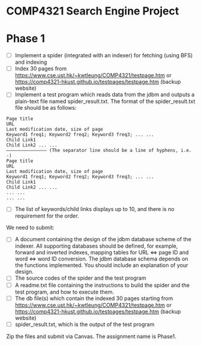 # COMP4321 Search Engine Project

# Phase 1

- [ ] Implement a spider (integrated with an indexer) for fetching (using BFS) and indexing
- [ ] Index 30 pages from https://www.cse.ust.hk/~kwtleung/COMP4321/testpage.htm or https://comp4321-hkust.github.io/testpages/testpage.htm (backup website)
- [ ] Implement a test program which reads data from the jdbm and outputs a plain-text file named spider_result.txt. The format of the spider_result.txt file should be as follows:

```
Page title
URL
Last modification date, size of page
Keyword1 freq1; Keyword2 freq2; Keyword3 freq3; ... ...
Child Link1
Child Link2 ... ...
——————————————– (The separator line should be a line of hyphens, i.e. -)
Page title
URL
Last modification date, size of page
Keyword1 freq1; Keyword2 freq2; Keyword3 freq3; ... ...
Child Link1
Child Link2 ... ...
... ...
... ...
```

- [ ] The list of keywords/child links displays up to 10, and there is no requirement for the order.

We need to submit:
- [ ] A document containing the design of the jdbm database scheme of the indexer. All supporting databases should be defined, for example, forward and inverted indexes, mapping tables for URL <=> page ID and word <=> word ID conversion. The jdbm database schema depends on the functions implemented. You should include an explanation of your design.
- [ ] The source codes of the spider and the test program
- [ ] A readme.txt file containing the instructions to build the spider and the test program, and how to execute them.
- [ ] The db file(s) which contain the indexed 30 pages starting from https://www.cse.ust.hk/~kwtleung/COMP4321/testpage.htm or https://comp4321-hkust.github.io/testpages/testpage.htm (backup website)
- [ ] spider_result.txt, which is the output of the test program

Zip the files and submit via Canvas. The assignment name is Phase1.
